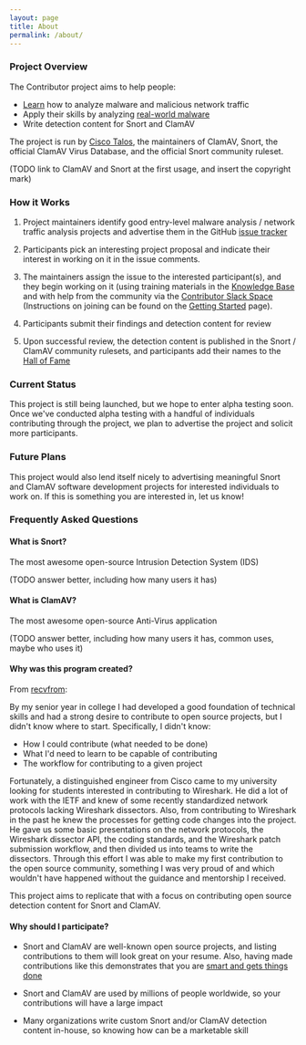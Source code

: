 ```yaml
---
layout: page
title: About
permalink: /about/
---
```

### Project Overview
The Contributor project aims to help people:
 - [Learn](../knowledge/) how to analyze malware and malicious network traffic
 - Apply their skills by analyzing [real-world malware](https://github.com/recvfrom/contributor/issues)
 - Write detection content for Snort and ClamAV

The project is run by [Cisco Talos](https://www.talosintelligence.com), the
maintainers of ClamAV, Snort, the official ClamAV Virus Database, and the
official Snort community ruleset.

(TODO link to ClamAV and Snort at the first usage, and insert the copyright mark)

### How it Works
1. Project maintainers identify good entry-level malware analysis / network
traffic analysis projects and advertise them in the GitHub
[issue tracker](https://github.com/recvfrom/contributor/issues)

2. Participants pick an interesting project proposal and indicate their
interest in working on it in the issue comments.

3. The maintainers assign the issue to the interested participant(s), and they
begin working on it (using training materials in the
[Knowledge Base](../knowledge/) and with help from the community via the
[Contributor Slack Space](https://contributorproject.slack.com) (Instructions
on joining can be found on the [Getting Started](../start/) page).

4. Participants submit their findings and detection content for review

5. Upon successful review, the detection content is published in the Snort / 
ClamAV community rulesets, and participants add their names to the
[Hall of Fame](../contributions/)

### Current Status
This project is still being launched, but we hope to enter alpha testing soon.
Once we've conducted alpha testing with a handful of individuals contributing
through the project, we plan to advertise the project and solicit more
participants.

### Future Plans
This project would also lend itself nicely to advertising meaningful Snort and
ClamAV software development projects for interested individuals to work on. If
this is something you are interested in, let us know!

### Frequently Asked Questions
#### What is Snort?
The most awesome open-source Intrusion Detection System (IDS)

(TODO answer better, including how many users it has)

#### What is ClamAV?
The most awesome open-source Anti-Virus application

(TODO answer better, including how many users it has, common uses, maybe who uses it)

#### Why was this program created?
From [recvfrom](https://github.com/recvfrom):

By my senior year in college I had developed a good foundation of technical
skills and had a strong desire to contribute to open source projects, but I
didn't know where to start.  Specifically, I didn't know:

 - How I could contribute (what needed to be done)
 - What I'd need to learn to be capable of contributing
 - The workflow for contributing to a given project

Fortunately, a distinguished engineer from Cisco came to my university looking
for students interested in contributing to Wireshark. He did a lot of work with
the IETF and knew of some recently standardized network protocols lacking
Wireshark dissectors.  Also, from contributing to Wireshark in the past he knew
the processes for getting code changes into the project.  He gave us some basic
presentations on the network protocols, the Wireshark dissector API, the coding
standards, and the Wireshark patch submission workflow, and then divided us
into teams to write the dissectors. Through this effort I was able to make my
first contribution to the open source community, something I was very proud of
and which wouldn't have happened without the guidance and mentorship I
received.

This project aims to replicate that with a focus on contributing open source
detection content for Snort and ClamAV.

#### Why should I participate?

 - Snort and ClamAV are well-known open source projects, and listing
contributions to them will look great on your resume. Also, having made
   contributions like this demonstrates that you are
   [smart and gets things done](https://www.joelonsoftware.com/2006/10/25/the-guerrilla-guide-to-interviewing-version-30/)

 - Snort and ClamAV are used by millions of people worldwide, so your
   contributions will have a large impact

 - Many organizations write custom Snort and/or ClamAV detection content
   in-house, so knowing how can be a marketable skill
